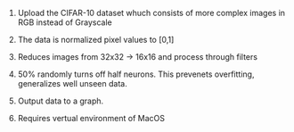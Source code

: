 1. Upload the CIFAR-10 dataset whuch consists of more complex images in RGB instead of Grayscale

2. The data is normalized pixel values to [0,1]

3. Reduces images from 32x32 -> 16x16 and process through filters

4. 50% randomly turns off half neurons. This prevenets overfitting, generalizes  well unseen data.

5. Output data to a graph.

6. Requires vertual environment of MacOS
